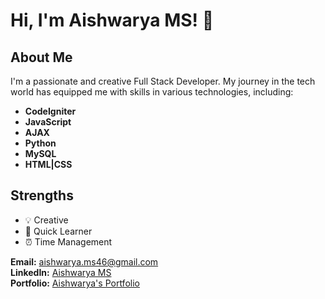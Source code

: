 
# Hi, I'm Aishwarya MS! 👋

## About Me

I'm a passionate and creative Full Stack Developer. My journey in the tech world has equipped me with skills in various technologies, including:

- **CodeIgniter**
- **JavaScript**
- **AJAX**
- **Python**
- **MySQL**
- **HTML|CSS**

## Strengths

- 💡 Creative
- 🚀 Quick Learner
- ⏰ Time Management


**Email:** aishwarya.ms46@gmail.com
<br>
**LinkedIn:** [Aishwarya MS](https://linkedin.com/in/aishwarya-ms-aaa5b3224)  
**Portfolio:** [Aishwarya's Portfolio](https://aishwarya-art.github.io/Portfolio_Aishwarya/)

